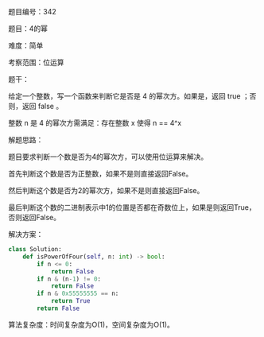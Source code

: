 题目编号：342

题目：4的幂

难度：简单

考察范围：位运算

题干：

给定一个整数，写一个函数来判断它是否是 4 的幂次方。如果是，返回 true ；否则，返回 false 。

整数 n 是 4 的幂次方需满足：存在整数 x 使得 n == 4^x

解题思路：

题目要求判断一个数是否为4的幂次方，可以使用位运算来解决。

首先判断这个数是否为正整数，如果不是则直接返回False。

然后判断这个数是否为2的幂次方，如果不是则直接返回False。

最后判断这个数的二进制表示中1的位置是否都在奇数位上，如果是则返回True，否则返回False。

解决方案：

```python
class Solution:
    def isPowerOfFour(self, n: int) -> bool:
        if n <= 0:
            return False
        if n & (n-1) != 0:
            return False
        if n & 0x55555555 == n:
            return True
        return False
```

算法复杂度：时间复杂度为O(1)，空间复杂度为O(1)。